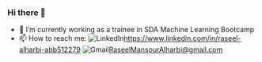 ### Hi there 👋
- 🔭 I’m currently working as a trainee in SDA Machine Learning Bootcamp
-  📫 How to reach me:
 ![LinkedIn](https://img.shields.io/badge/linkedin-%230077B5.svg?style=for-the-badge&logo=linkedin&logoColor=white)https://www.linkedin.com/in/raseel-alharbi-abb512279
  ![Gmail](https://img.shields.io/badge/Gmail-D14836?style=for-the-badge&logo=gmail&logoColor=white)RaseelMansourAlharbi@gmail.com

<!--
**Raseell/Raseell** is a ✨ _special_ ✨ repository because its `README.md` (this file) appears on your GitHub profile.

Here are some ideas to get you started:

- 🔭 I’m currently working on ...
- 🌱 I’m currently learning ...
- 👯 I’m looking to collaborate on ...
- 🤔 I’m looking for help with ...
- 💬 Ask me about ...
- 📫 How to reach me: ...
- 😄 Pronouns: ...
- ⚡ Fun fact: ...
-->
